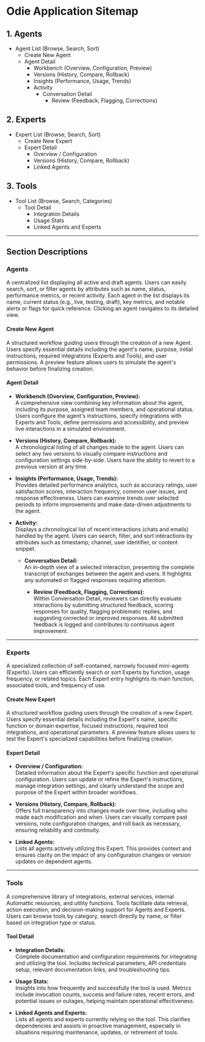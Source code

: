 # Odie Application Sitemap

## 1. Agents
- Agent List (Browse, Search, Sort)
  - Create New Agent
  - Agent Detail
    - Workbench (Overview, Configuration, Preview)
    - Versions (History, Compare, Rollback)
    - Insights (Performance, Usage, Trends)
    - Activity
      - Conversation Detail
        - Review (Feedback, Flagging, Corrections)

## 2. Experts
- Expert List (Browse, Search, Sort)
  - Create New Expert
  - Expert Detail
    - Overview / Configuration
    - Versions (History, Compare, Rollback)
    - Linked Agents

## 3. Tools
- Tool List (Browse, Search, Categories)
  - Tool Detail
    - Integration Details
    - Usage Stats
    - Linked Agents and Experts

---

## Section Descriptions

### Agents
A centralized list displaying all active and draft agents. Users can easily search, sort, or filter agents by attributes such as name, status, performance metrics, or recent activity. Each agent in the list displays its name, current status (e.g., live, testing, draft), key metrics, and notable alerts or flags for quick reference. Clicking an agent navigates to its detailed view.

#### Create New Agent
A structured workflow guiding users through the creation of a new Agent. Users specify essential details including the agent's name, purpose, initial instructions, required integrations (Experts and Tools), and user permissions. A preview feature allows users to simulate the agent's behavior before finalizing creation.

#### Agent Detail
- **Workbench (Overview, Configuration, Preview):**  
  A comprehensive view combining key information about the agent, including its purpose, assigned team members, and operational status. Users configure the agent's instructions, specify integrations with Experts and Tools, define permissions and accessibility, and preview live interactions in a simulated environment.

- **Versions (History, Compare, Rollback):**  
  A chronological listing of all changes made to the agent. Users can select any two versions to visually compare instructions and configuration settings side-by-side. Users have the ability to revert to a previous version at any time.

- **Insights (Performance, Usage, Trends):**  
  Provides detailed performance analytics, such as accuracy ratings, user satisfaction scores, interaction frequency, common user issues, and response effectiveness. Users can examine trends over selected periods to inform improvements and make data-driven adjustments to the agent.

- **Activity:**  
  Displays a chronological list of recent interactions (chats and emails) handled by the agent. Users can search, filter, and sort interactions by attributes such as timestamp, channel, user identifier, or content snippet.

  - **Conversation Detail:**  
    An in-depth view of a selected interaction, presenting the complete transcript of exchanges between the agent and users. It highlights any automated or flagged responses requiring attention.

    - **Review (Feedback, Flagging, Corrections):**  
      Within Conversation Detail, reviewers can directly evaluate interactions by submitting structured feedback, scoring responses for quality, flagging problematic replies, and suggesting corrected or improved responses. All submitted feedback is logged and contributes to continuous agent improvement.

---

### Experts
A specialized collection of self-contained, narrowly focused mini-agents (Experts). Users can efficiently search or sort Experts by function, usage frequency, or related topics. Each Expert entry highlights its main function, associated tools, and frequency of use.

#### Create New Expert
A structured workflow guiding users through the creation of a new Expert. Users specify essential details including the Expert's name, specific function or domain expertise, focused instructions, required tool integrations, and operational parameters. A preview feature allows users to test the Expert's specialized capabilities before finalizing creation.

#### Expert Detail
- **Overview / Configuration:**  
  Detailed information about the Expert's specific function and operational configuration. Users can update or refine the Expert's instructions, manage integration settings, and clearly understand the scope and purpose of the Expert within broader workflows.

- **Versions (History, Compare, Rollback):**  
  Offers full transparency into changes made over time, including who made each modification and when. Users can visually compare past versions, note configuration changes, and roll back as necessary, ensuring reliability and continuity.

- **Linked Agents:**  
  Lists all agents actively utilizing this Expert. This provides context and ensures clarity on the impact of any configuration changes or version updates on dependent agents.

---

### Tools
A comprehensive library of integrations, external services, internal Automattic resources, and utility functions. Tools facilitate data retrieval, action execution, and decision-making support for Agents and Experts. Users can browse tools by category, search directly by name, or filter based on integration type or status.

#### Tool Detail
- **Integration Details:**  
  Complete documentation and configuration requirements for integrating and utilizing the tool. Includes technical parameters, API credentials setup, relevant documentation links, and troubleshooting tips.

- **Usage Stats:**  
  Insights into how frequently and successfully the tool is used. Metrics include invocation counts, success and failure rates, recent errors, and potential issues or outages, helping maintain operational effectiveness.

- **Linked Agents and Experts:**  
  Lists all agents and experts currently relying on the tool. This clarifies dependencies and assists in proactive management, especially in situations requiring maintenance, updates, or retirement of tools.
